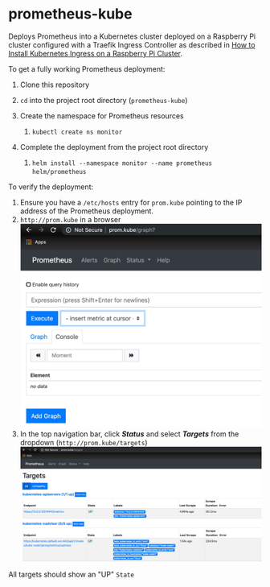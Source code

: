 # prometheus-kube

Deploys Prometheus into a Kubernetes cluster deployed on a Raspberry Pi cluster configured with a Traefik Ingress Controller as described in [How to Install Kubernetes Ingress on a Raspberry Pi Cluster](https://medium.com/better-programming/install-kubernetes-ingress-on-a-raspberry-pi-cluster-e8d5086c5009). 

To get a fully working Prometheus deployment:

1. Clone this repository
2. `cd` into the project root directory (`prometheus-kube`) 
3. Create the namespace for Prometheus resources

    1. `kubectl create ns monitor`
2. Complete the deployment from the project root directory

    1. `helm install --namespace monitor --name prometheus helm/prometheus` 

To verify the deployment:

1. Ensure you have a `/etc/hosts` entry for `prom.kube` pointing to the IP address of the Prometheus deployment.
1. `http://prom.kube` in a browser
![Prometheus expression graphing tab](./docs/prom.kube-graph.jpg)
1. In the top navigation bar, click ***Status*** and select ***Targets*** from the dropdown (`http://prom.kube/targets`) 
![Prometheus expression graphing tab](./docs/prom.kube-targets.jpg)


All targets should show an "UP" `State`
